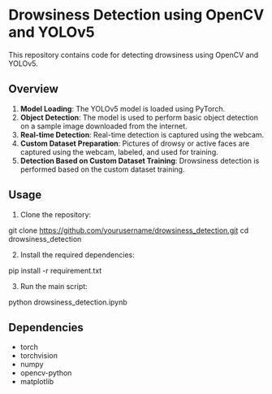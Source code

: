 # Drowsiness Detection using OpenCV and YOLOv5

This repository contains code for detecting drowsiness using OpenCV and YOLOv5.

## Overview

1. **Model Loading**: The YOLOv5 model is loaded using PyTorch.
2. **Object Detection**: The model is used to perform basic object detection on a sample image downloaded from the internet.
3. **Real-time Detection**: Real-time detection is captured using the webcam.
4. **Custom Dataset Preparation**: Pictures of drowsy or active faces are captured using the webcam, labeled, and used for training.
5. **Detection Based on Custom Dataset Training**: Drowsiness detection is performed based on the custom dataset training.

## Usage

1. Clone the repository:

git clone https://github.com/yourusername/drowsiness_detection.git
cd drowsiness_detection


2. Install the required dependencies:

pip install -r requirement.txt


3. Run the main script:

python drowsiness_detection.ipynb


## Dependencies

- torch
- torchvision
- numpy
- opencv-python
- matplotlib

